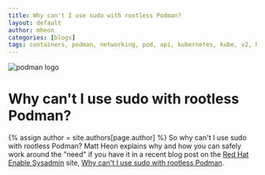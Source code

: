 ```yaml
---
title: Why can't I use sudo with rootless Podman?
layout: default
author: mheon
categories: [blogs]
tags: containers, podman, networking, pod, api, kubernetes, kube, v2, hpc, windows, sudo, rootless 
---
```

![podman logo](https://podman.io/images/podman.svg)

# Why can't I use sudo with rootless Podman?

{% assign author = site.authors[page.author] %}
So why can't I use sudo with rootless Podman?  Matt Heon explains why and how you can safely work around the "need" if you have it in a recent blog post on the [Red Hat Enable Sysadmin](https://www.redhat.com/sysadmin/) site, [Why can't I use sudo with rootless Podman](https://www.redhat.com/sysadmin/sudo-rootless-podman).
